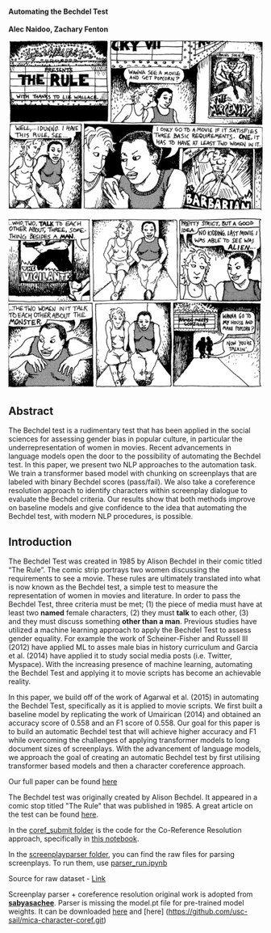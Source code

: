 #### Automating the Bechdel Test ####

__Alec Naidoo, Zachary Fenton__

![Original-Comic-Strip](/assets/img/bechdel-comic-origin.jpeg)

## Abstract

The Bechdel test is a rudimentary test that has been applied in the social sciences for assessing gender bias in popular culture, in particular the underrepresentation of women in movies. Recent advancements in language models open the door to the possibility of automating the Bechdel test. In this paper, we present two NLP approaches to the automation task. We train a transformer based model with chunking on screenplays that are labeled with binary Bechdel scores (pass/fail). We also take a coreference resolution approach to identify characters within screenplay dialogue to evaluate the Bechdel criteria. Our results show that both methods improve on baseline models and give confidence to the idea that automating the Bechdel test, with modern NLP procedures, is possible.

## Introduction
The Bechdel Test was created in 1985 by Alison Bechdel in their comic titled “The Rule”. The comic strip portrays two women discussing the requirements to see a movie. These rules are ultimately translated into what is now known as the Bechdel test, a simple test to measure the representation of women in movies and literature.
In order to pass the Bechdel Test, three criteria must be met; (1) the piece of media must have at least two __named__ female characters, (2) they must __talk__ to each other, (3) and they must discuss something __other than a man__. Previous studies have utilized a machine learning approach to apply the Bechdel Test to assess gender equality. For example the work of Scheiner-Fisher and Russell III (2012) have applied ML to asses male bias in history curriculum and Garcia et al. (2014) have applied it to study social media posts (i.e. Twitter, Myspace). With the increasing presence of machine learning, automating the Bechdel Test and applying it to movie scripts has become an achievable reality.

In this paper, we build off of the work of Agarwal et al. (2015) in automating the Bechdel Test, specifically as it is applied to movie scripts. We first built a baseline model by replicating the work of Umairican (2014) and obtained an accuracy score of 0.558 and an F1 score of 0.558. Our goal for this paper is to build an automatic Bechdel test that will achieve higher accuracy and F1 while overcoming the challenges of applying transformer models to long document sizes of screenplays. With the advancement of language models, we approach the goal of creating an automatic Bechdel test by first utilising transformer based models and then a character coreference approach.

Our full paper can be found [here](https://github.com/Alec12/Automating-the-Bechdel-Test/blob/main/Automatic%20Bechdel.pdf)

The Bechdel test was originally created by Alison Bechdel. It appeared in a comic stop titled "The Rule" that was published in 1985. A great article on the test can be found [here](https://lithub.com/read-the-1985-comic-strip-that-inspired-the-bechdel-test/).



In the [coref_submit folder](https://github.com/Alec12/Automating-the-Bechdel-Test/tree/main/coref_submit) is the code for the Co-Reference Resolution approach, specifically in [this notebook](https://github.com/Alec12/Automating-the-Bechdel-Test/241113_experiment.ipynb).

In the [screenplayparser folder](https://github.com/Alec12/Automating-the-Bechdel-Test/screenplayparser), you can find the raw files for parsing screenplays. To run them, use [parser_run.ipynb](https://github.com/Alec12/Automating-the-Bechdel-Test/blob/main/parser_run.ipynb)

Source for raw dataset - [Link](https://huggingface.co/datasets/mocboch/movie_scripts/tree/main)

Screenplay parser + coreference resolution original work is adopted from [__sabyasachee__](https://github.com/usc-sail/mica-screenplay-parser/tree/main). Parser is missing the model.pt file for pre-trained model weights. It can be downloaded [here](https://github.com/usc-sail/mica-screenplay-parser/tree/main/screenplayparser) and [here] (https://github.com/usc-sail/mica-character-coref.git)


